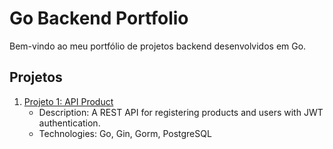 # Go Backend Portfolio

Bem-vindo ao meu portfólio de projetos backend desenvolvidos em Go. 
## Projetos

1. [Projeto 1: API Product](https://github.com/otaviobelfort/product-service)
   - Description: A REST API for registering products and users with JWT authentication.
   - Technologies: Go, Gin, Gorm, PostgreSQL

